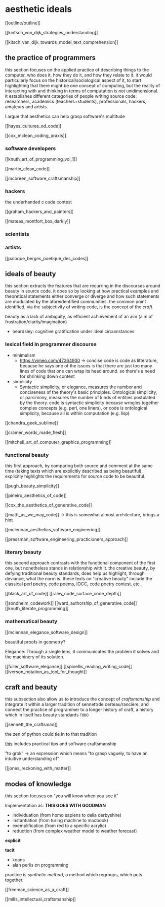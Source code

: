 # aesthetic ideals

[[outline/outline]]

[[kintsch_von_dijk_strategies_understanding]]

[[kitsch_van_dijk_towards_model_text_comprehension]]

## the practice of programmers

this section focuses on the applied practice of describing things to the computer. who does it, how they do it, and how they relate to it. it would particularly focus on the historical/sociological aspect of it, to start highlighting that there might be one concept of computing, but the reality of interacting with and thinking in terms of computation is not unidimensional. it establishes different categories of people writing source code: researchers, academics (teachers+students), professionals, hackers, amateurs and artists.

I argue that aesthetics can help grasp software's multitude

[[hayes_cultures_od_code]]

[[cox_mclean_coding_praxis]]

### software developers

[[knuth_art_of_programming_vol_1]]

[[martin_clean_code]]

[[mcbreen_software_craftsmanship]]

### hackers

the underhanded c code contest

[[graham_hackers_and_painters]]

[[mateas_montfort_box_darkly]]

### scientists

### artists

[[paloque_berges_poetique_des_codes]]

## ideals of beauty

this section extracts the features that are recurring in the discourses around beauty in source code. it does so by looking at how practical examples and theoretical statements either converge or diverge and how such statements are modulated by the aforeidentified communities. the common point identified, via the subjectivity of writing code, is the concept of the *craft*. 

beauty as a lack of ambiguity, as efficient achievement of an aim (aim of frustration/clarity/imagination)

- beardsley: cognitive gratification under ideal circumstances

### lexical field in programmer discourse

- minimalism
	- https://vimeo.com/47364930 -> concise code is code as litterature, because he says one of the issues is that there are just too many lines of code that one can wrap its head around. so there's a need for shrinking down content
- simplicity
	- Syntactic simplicity, or elegance, measures the number and conciseness of the theory's basic principles. Ontological simplicity, or parsimony, measures the number of kinds of entities postulated by the theory. code is syntactic simplicity because wrngles together complex concepts (e.g. perl, one liners), or code is ontological simplicity, because all is within computation (e.g. lisp)

[[chandra_geek_sublime]]

[[cramer_words_made_flesh]]

[[mitchell_art_of_computer_graphics_programming]]

### functional beauty

this first approach, by comparing both source and comment at the same time (taking texts which are explicitly described as being beautiful), explicitly highlights the requirements for source code to be beautiful. 

[[pugh_beauty_simplicity]]

[[pineiro_aesthetics_of_code]]

[[cox_the_aesthetics_of_generative_code]]

[[mattt_as_we_may_code]] -> this is somewhat almost architecture, brings a hint

[[mclennan_aesthetics_software_engineering]]

[[pressman_software_engineering_practicioners_approach]]

### literary beauty

this second approach contrasts with the functional component of the first one, but nonetheless stands in relationship with it. the creative beauty, by defying traditional beauty standards, does help us highlight, through deviance, what the norm is. these texts on "creative beauty" include the classical perl poetry, code poems, IOCC, code poetry contest, etc.

[[black_art_of_code]]
[[raley_code_surface_code_depth]]

[[sondheim_codework]]
[[ward_authorship_of_generative_code]]
[[knuth_literate_programming]]

### mathematical beauty

[[mclennan_elegance_software_design]]

beautiful proofs in geometry?

Elegance: Through a single lens, it communicates the problem it solves and the machinery of its solution.

[[fuller_software_elegance]]
[[spinellis_reading_writing_code]]
[[iverson_notation_as_tool_for_thought]]

## craft and beauty

this subsection also allow us to introduce the concept of *craftsmanship* and integrate it within a larger tradition of sennett/de certeau/rancière, and connect the practice of programmer to a longer history of craft, a history which in itself has beauty standards `TODO`

[[sennett_the_craftsman]]

the zen of python could tie in to that tradition

[this](http://www.csharplearningsquare.com/2017/07/eight-golden-rules-for-better.html)  includes practical tips and software craftsmanship

"to grok" -> an expression which means "to grasp vaguely, to have an intuitive understanding of"

[[jones_reckoning_with_matter]]

## modes of knowledge

this section focuses on "you will know when you see it"

Implementation as: **THIS GOES WITH GOODMAN**

- individuation (from homo sapiens to delia derbyshire)
- instantiation (from turing machine to macbook)
- exemplification (from red to a specific acrylic)
- reduction (from complex weather model to weather forecast)

__explicit__

__tacit__

- koans
- alan perlis on programming

practice is *synthetic method*, a method which regroups, which puts together.

[[freeman_science_as_a_craft]]

[[mills_intellectual_craftsmanship]]